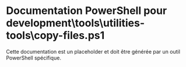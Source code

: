 # Documentation PowerShell pour development\tools\utilities-tools\copy-files.ps1

Cette documentation est un placeholder et doit être générée par un outil PowerShell spécifique.
